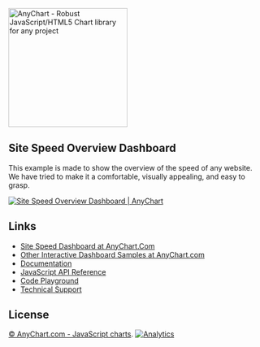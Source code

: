 [<img src="https://cdn.anychart.com/images/logo-transparent-segoe.png?2" width="234px" alt="AnyChart - Robust JavaScript/HTML5 Chart library for any project">](https://www.anychart.com)

## Site Speed Overview Dashboard
This example is made to show the overview of the speed of any website. We have tried to make it a comfortable, visually appealing, and easy to grasp.

[<img src="http://static.anychart.com/images/github/site_speed_dashboard.png" alt="Site Speed Overview Dashboard | AnyChart">](https://www.anychart.com/solutions/site-speed-solution/)

## Links
* [Site Speed Dashboard at AnyChart.Com](https://www.anychart.com/solutions/site-speed-solution/)
* [Other Interactive Dashboard Samples at AnyChart.com](https://www.anychart.com/solutions/)
* [Documentation](https://docs.anychart.com)
* [JavaScript API Reference](https://api.anychart.com)
* [Code Playground](https://playground.anychart.com)
* [Technical Support](https://wwww.anychart.com/support)

## License
[© AnyChart.com - JavaScript charts](https://www.anychart.com). 
[![Analytics](https://ga-beacon.appspot.com/UA-228820-4/Solutions/Site-Speed-Solution?pixel&useReferer)](https://github.com/igrigorik/ga-beacon)
